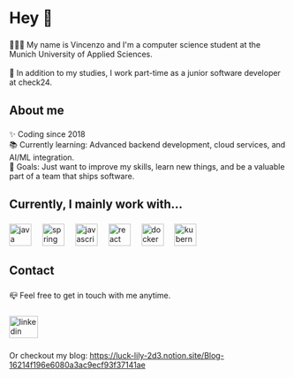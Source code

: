 <h1 align="left">Hey 👋</h1>

###

<p align="left">👨🏻‍💻 My name is Vincenzo and I'm a computer science student at the Munich University of Applied Sciences.<br><br>💼 In addition to my studies, I work part-time as a junior software developer at check24.</p>

###

<h2 align="left">About me</h2>

###

<p align="left">✨ Coding since 2018<br>📚 Currently learning: Advanced backend development, cloud services, and AI/ML integration.<br>🎯 Goals: Just want to improve my skills, learn new things, and be a valuable part of a team that ships software.</p>

###

<h2 align="left">Currently, I mainly work with…</h2>

###

<div align="left">
  <img src="https://cdn.jsdelivr.net/gh/devicons/devicon/icons/java/java-original-wordmark.svg" height="40" alt="java logo"  />
  <img width="12" />
  <img src="https://cdn.jsdelivr.net/gh/devicons/devicon/icons/spring/spring-original-wordmark.svg" height="40" alt="spring logo"  />
  <img width="12" />
  <img src="https://cdn.jsdelivr.net/gh/devicons/devicon/icons/javascript/javascript-original.svg" height="40" alt="javascript logo"  />
  <img width="12" />
  <img src="https://cdn.jsdelivr.net/gh/devicons/devicon/icons/react/react-original.svg" height="40" alt="react logo"  />
  <img width="12" />
  <img src="https://cdn.jsdelivr.net/gh/devicons/devicon/icons/docker/docker-plain-wordmark.svg" height="40" alt="docker logo"  />
  <img width="12" />
  <img src="https://cdn.jsdelivr.net/gh/devicons/devicon/icons/kubernetes/kubernetes-plain.svg" height="40" alt="kubernetes logo"  />
</div>

###

<h2 align="left">Contact</h2>

###

<p align="left">📪 Feel free to get in touch with me anytime.</p>

###

<div align="left">
  <a href="https://www.linkedin.com/in/vincenzo-auricchio-360245193/" target="_blank">
    <img src="https://raw.githubusercontent.com/maurodesouza/profile-readme-generator/master/src/assets/icons/social/linkedin/default.svg" width="52" height="40" alt="linkedin logo"  />
  </a>
</div>

###

Or checkout my blog: https://luck-lily-2d3.notion.site/Blog-16214f196e6080a3ac9ecf93f37141ae
